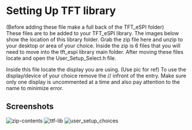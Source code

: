 # Setting Up TFT library

(Before adding these file make a full back of the TFT_eSPI folder) <br>
These files are to be added to your TFT_eSPI library. The images below show the location of this library folder. Grab the zip file here and unzip to your desktop or area of your choice. Inside the zip is 6 files that you will need to move into the tft_espi library main folder. After moving these files locate and open the User_Setup_Select.h file.

Inside this file locate the display you are using. (Use pic for ref)
To use the display/device of your choice remove the // infront of the entry. Make sure only one display is uncommented at a time and also pay attention to the name to minimize error.



## Screenshots

![zip-contents](https://github.com/ATOMNFT/Multi-ESP32-Minigotchi/blob/main/User_Setup_Files/Screenshots/zip-contents.png)
![ttf-lib](https://github.com/ATOMNFT/Multi-ESP32-Minigotchi/blob/main/User_Setup_Files/Screenshots/ttf-lib.png)
![user_setup_choices](https://github.com/ATOMNFT/Multi-ESP32-Minigotchi/blob/main/User_Setup_Files/Screenshots/user_setup_choices.png)

